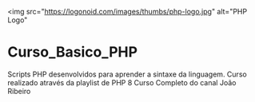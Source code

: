 <img src="https://logonoid.com/images/thumbs/php-logo.jpg"  alt="PHP Logo" 
# Curso_Basico_PHP
Scripts PHP desenvolvidos para aprender a sintaxe da linguagem. 
Curso realizado através da playlist de PHP 8 Curso Completo do canal João Ribeiro
